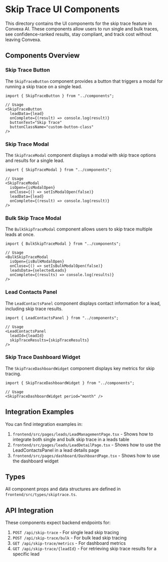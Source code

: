 # Skip Trace UI Components

This directory contains the UI components for the skip trace feature in Convexa AI. These components allow users to run single and bulk traces, see confidence-ranked results, stay compliant, and track cost without leaving Convexa.

## Components Overview

### Skip Trace Button
The `SkipTraceButton` component provides a button that triggers a modal for running a skip trace on a single lead.

```tsx
import { SkipTraceButton } from "../components";

// Usage
<SkipTraceButton 
  leadData={lead}
  onComplete={(result) => console.log(result)}
  buttonText="Skip Trace"
  buttonClassName="custom-button-class" 
/>
```

### Skip Trace Modal
The `SkipTraceModal` component displays a modal with skip trace options and results for a single lead.

```tsx
import { SkipTraceModal } from "../components";

// Usage
<SkipTraceModal 
  isOpen={isModalOpen}
  onClose={() => setIsModalOpen(false)}
  leadData={lead}
  onComplete={(result) => console.log(result)} 
/>
```

### Bulk Skip Trace Modal
The `BulkSkipTraceModal` component allows users to skip trace multiple leads at once.

```tsx
import { BulkSkipTraceModal } from "../components";

// Usage
<BulkSkipTraceModal 
  isOpen={isBulkModalOpen}
  onClose={() => setIsBulkModalOpen(false)}
  leadsData={selectedLeads}
  onComplete={(results) => console.log(results)} 
/>
```

### Lead Contacts Panel
The `LeadContactsPanel` component displays contact information for a lead, including skip trace results.

```tsx
import { LeadContactsPanel } from "../components";

// Usage
<LeadContactsPanel 
  leadId={leadId}
  skipTraceResults={skipTraceResults} 
/>
```

### Skip Trace Dashboard Widget
The `SkipTraceDashboardWidget` component displays key metrics for skip tracing.

```tsx
import { SkipTraceDashboardWidget } from "../components";

// Usage
<SkipTraceDashboardWidget period="month" />
```

## Integration Examples

You can find integration examples in:

1. `frontend/src/pages/leads/LeadManagementPage.tsx` - Shows how to integrate both single and bulk skip trace in a leads table
2. `frontend/src/pages/leads/LeadDetailPage.tsx` - Shows how to use the LeadContactsPanel in a lead details page
3. `frontend/src/pages/dashboard/DashboardPage.tsx` - Shows how to use the dashboard widget

## Types

All component props and data structures are defined in `frontend/src/types/skiptrace.ts`.

## API Integration

These components expect backend endpoints for:

1. `POST /api/skip-trace` - For single lead skip tracing
2. `POST /api/skip-trace/bulk` - For bulk lead skip tracing
3. `GET /api/skip-trace/metrics` - For dashboard metrics
4. `GET /api/skip-trace/{leadId}` - For retrieving skip trace results for a specific lead
